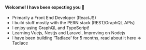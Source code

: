 #### Welcome! I have been expecting you 👋

- Primarily a Front End Developer (ReactJS)
- I build stuff mostly with the PERN stack (REST/GraphQL APIs)
- I enjoy using GraphQL and TypeScript!
- Learning Vuejs, Nestjs and Laravel, Improving on Nodejs
- I have been building 'Tadlace' for 5 months, read about it here => [Tadlace](https://segun.tech/tadlace)

<!--
**Segun98/Segun98** is a ✨ _special_ ✨ repository because its `README.md` (this file) appears on your GitHub profile.
- Reading two books at the moment (I highly recommend): Javascript The Definitive Guide by David Flanagan and React Quickly: Painless Web Apps with React... by Azat Mardan 
Here are some ideas to get you started:

- 🔭 I’m currently working on ...
- 🌱 I’m currently learning ...
- 👯 I’m looking to collaborate on ...
- 🤔 I’m looking for help with ...
- 💬 Ask me about ...
- 📫 How to reach me: ...
- 😄 Pronouns: ...
- ⚡ Fun fact: ...
-->
